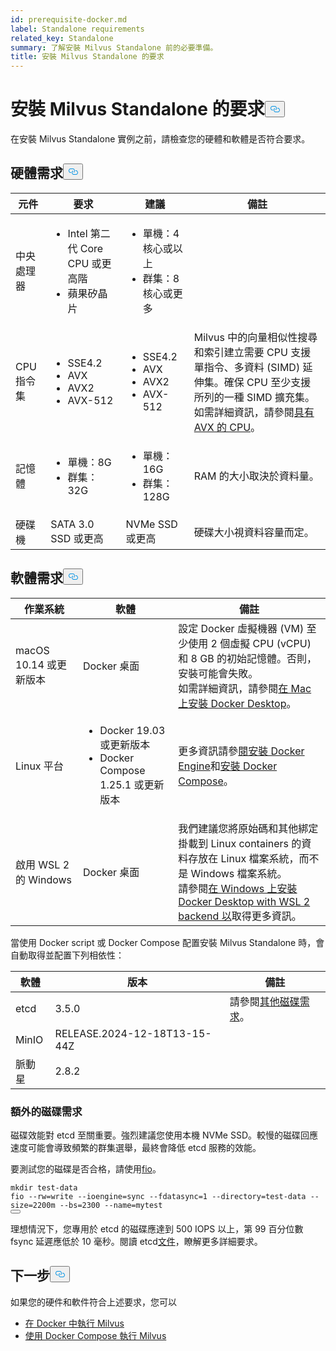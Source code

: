 ```yaml
---
id: prerequisite-docker.md
label: Standalone requirements
related_key: Standalone
summary: 了解安裝 Milvus Standalone 前的必要準備。
title: 安裝 Milvus Standalone 的要求
---
```

<h1 id="Requirements-for-Installing-Milvus-Standalone" class="common-anchor-header">安裝 Milvus Standalone 的要求<button data-href="#Requirements-for-Installing-Milvus-Standalone" class="anchor-icon" translate="no">
      <svg translate="no"
        aria-hidden="true"
        focusable="false"
        height="20"
        version="1.1"
        viewBox="0 0 16 16"
        width="16"
      >
        <path
          fill="#0092E4"
          fill-rule="evenodd"
          d="M4 9h1v1H4c-1.5 0-3-1.69-3-3.5S2.55 3 4 3h4c1.45 0 3 1.69 3 3.5 0 1.41-.91 2.72-2 3.25V8.59c.58-.45 1-1.27 1-2.09C10 5.22 8.98 4 8 4H4c-.98 0-2 1.22-2 2.5S3 9 4 9zm9-3h-1v1h1c1 0 2 1.22 2 2.5S13.98 12 13 12H9c-.98 0-2-1.22-2-2.5 0-.83.42-1.64 1-2.09V6.25c-1.09.53-2 1.84-2 3.25C6 11.31 7.55 13 9 13h4c1.45 0 3-1.69 3-3.5S14.5 6 13 6z"
        ></path>
      </svg>
    </button></h1><p>在安裝 Milvus Standalone 實例之前，請檢查您的硬體和軟體是否符合要求。</p>
<h2 id="Hardware-requirements" class="common-anchor-header">硬體需求<button data-href="#Hardware-requirements" class="anchor-icon" translate="no">
      <svg translate="no"
        aria-hidden="true"
        focusable="false"
        height="20"
        version="1.1"
        viewBox="0 0 16 16"
        width="16"
      >
        <path
          fill="#0092E4"
          fill-rule="evenodd"
          d="M4 9h1v1H4c-1.5 0-3-1.69-3-3.5S2.55 3 4 3h4c1.45 0 3 1.69 3 3.5 0 1.41-.91 2.72-2 3.25V8.59c.58-.45 1-1.27 1-2.09C10 5.22 8.98 4 8 4H4c-.98 0-2 1.22-2 2.5S3 9 4 9zm9-3h-1v1h1c1 0 2 1.22 2 2.5S13.98 12 13 12H9c-.98 0-2-1.22-2-2.5 0-.83.42-1.64 1-2.09V6.25c-1.09.53-2 1.84-2 3.25C6 11.31 7.55 13 9 13h4c1.45 0 3-1.69 3-3.5S14.5 6 13 6z"
        ></path>
      </svg>
    </button></h2><table>
<thead>
<tr><th>元件</th><th>要求</th><th>建議</th><th>備註</th></tr>
</thead>
<tbody>
<tr><td>中央處理器</td><td><ul><li>Intel 第二代 Core CPU 或更高階</li><li>蘋果矽晶片</li></ul></td><td><ul><li>單機：4 核心或以上</li><li>群集：8 核心或更多</li></ul></td><td></td></tr>
<tr><td>CPU 指令集</td><td><ul><li>SSE4.2</li><li>AVX</li><li>AVX2</li><li>AVX-512</li></ul></td><td><ul><li>SSE4.2</li><li>AVX</li><li>AVX2</li><li>AVX-512</li></ul></td><td>Milvus 中的向量相似性搜尋和索引建立需要 CPU 支援單指令、多資料 (SIMD) 延伸集。確保 CPU 至少支援所列的一種 SIMD 擴充集。如需詳細資訊，請參閱<a href="https://en.wikipedia.org/wiki/Advanced_Vector_Extensions#CPUs_with_AVX">具有 AVX 的 CPU</a>。</td></tr>
<tr><td>記憶體</td><td><ul><li>單機：8G</li><li>群集：32G</li></ul></td><td><ul><li>單機：16G</li><li>群集：128G</li></ul></td><td>RAM 的大小取決於資料量。</td></tr>
<tr><td>硬碟機</td><td>SATA 3.0 SSD 或更高</td><td>NVMe SSD 或更高</td><td>硬碟大小視資料容量而定。</td></tr>
</tbody>
</table>
<h2 id="Software-requirements" class="common-anchor-header">軟體需求<button data-href="#Software-requirements" class="anchor-icon" translate="no">
      <svg translate="no"
        aria-hidden="true"
        focusable="false"
        height="20"
        version="1.1"
        viewBox="0 0 16 16"
        width="16"
      >
        <path
          fill="#0092E4"
          fill-rule="evenodd"
          d="M4 9h1v1H4c-1.5 0-3-1.69-3-3.5S2.55 3 4 3h4c1.45 0 3 1.69 3 3.5 0 1.41-.91 2.72-2 3.25V8.59c.58-.45 1-1.27 1-2.09C10 5.22 8.98 4 8 4H4c-.98 0-2 1.22-2 2.5S3 9 4 9zm9-3h-1v1h1c1 0 2 1.22 2 2.5S13.98 12 13 12H9c-.98 0-2-1.22-2-2.5 0-.83.42-1.64 1-2.09V6.25c-1.09.53-2 1.84-2 3.25C6 11.31 7.55 13 9 13h4c1.45 0 3-1.69 3-3.5S14.5 6 13 6z"
        ></path>
      </svg>
    </button></h2><table>
<thead>
<tr><th>作業系統</th><th>軟體</th><th>備註</th></tr>
</thead>
<tbody>
<tr><td>macOS 10.14 或更新版本</td><td>Docker 桌面</td><td>設定 Docker 虛擬機器 (VM) 至少使用 2 個虛擬 CPU (vCPU) 和 8 GB 的初始記憶體。否則，安裝可能會失敗。<br/>如需詳細資訊，請參閱<a href="https://docs.docker.com/desktop/mac/install/">在 Mac 上安裝 Docker Desktop</a>。</td></tr>
<tr><td>Linux 平台</td><td><ul><li>Docker 19.03 或更新版本</li><li>Docker Compose 1.25.1 或更新版本</li></ul></td><td>更多資訊請參<a href="https://docs.docker.com/engine/install/">閱安裝 Docker Engine</a>和<a href="https://docs.docker.com/compose/install/">安裝 Docker Compose</a>。</td></tr>
<tr><td>啟用 WSL 2 的 Windows</td><td>Docker 桌面</td><td>我們建議您將原始碼和其他綁定掛載到 Linux containers 的資料存放在 Linux 檔案系統，而不是 Windows 檔案系統。<br/>請參閱<a href="https://docs.docker.com/desktop/windows/install/#wsl-2-backend">在 Windows 上安裝 Docker Desktop with WSL 2 backend 以</a>取得更多資訊。</td></tr>
</tbody>
</table>
<p>當使用 Docker script 或 Docker Compose 配置安裝 Milvus Standalone 時，會自動取得並配置下列相依性：</p>
<table>
<thead>
<tr><th>軟體</th><th>版本</th><th>備註</th></tr>
</thead>
<tbody>
<tr><td>etcd</td><td>3.5.0</td><td>請參閱<a href="#Additional-disk-requirements">其他磁碟需求</a>。</td></tr>
<tr><td>MinIO</td><td>RELEASE.2024-12-18T13-15-44Z</td><td></td></tr>
<tr><td>脈動星</td><td>2.8.2</td><td></td></tr>
</tbody>
</table>
<h3 id="Additional-disk-requirements" class="common-anchor-header">額外的磁碟需求</h3><p>磁碟效能對 etcd 至關重要。強烈建議您使用本機 NVMe SSD。較慢的磁碟回應速度可能會導致頻繁的群集選舉，最終會降低 etcd 服務的效能。</p>
<p>要測試您的磁碟是否合格，請使用<a href="https://github.com/axboe/fio">fio</a>。</p>
<pre><code translate="no" class="language-bash"><span class="hljs-built_in">mkdir</span> test-data
fio --rw=write --ioengine=<span class="hljs-built_in">sync</span> --fdatasync=1 --directory=test-data --size=2200m --bs=2300 --name=mytest
<button class="copy-code-btn"></button></code></pre>
<p>理想情況下，您專用於 etcd 的磁碟應達到 500 IOPS 以上，第 99 百分位數 fsync 延遲應低於 10 毫秒。閱讀 etcd<a href="https://etcd.io/docs/v3.5/op-guide/hardware/#disks">文件</a>，瞭解更多詳細要求。</p>
<h2 id="Whats-next" class="common-anchor-header">下一步<button data-href="#Whats-next" class="anchor-icon" translate="no">
      <svg translate="no"
        aria-hidden="true"
        focusable="false"
        height="20"
        version="1.1"
        viewBox="0 0 16 16"
        width="16"
      >
        <path
          fill="#0092E4"
          fill-rule="evenodd"
          d="M4 9h1v1H4c-1.5 0-3-1.69-3-3.5S2.55 3 4 3h4c1.45 0 3 1.69 3 3.5 0 1.41-.91 2.72-2 3.25V8.59c.58-.45 1-1.27 1-2.09C10 5.22 8.98 4 8 4H4c-.98 0-2 1.22-2 2.5S3 9 4 9zm9-3h-1v1h1c1 0 2 1.22 2 2.5S13.98 12 13 12H9c-.98 0-2-1.22-2-2.5 0-.83.42-1.64 1-2.09V6.25c-1.09.53-2 1.84-2 3.25C6 11.31 7.55 13 9 13h4c1.45 0 3-1.69 3-3.5S14.5 6 13 6z"
        ></path>
      </svg>
    </button></h2><p>如果您的硬件和軟件符合上述要求，您可以</p>
<ul>
<li><a href="/docs/zh-hant/install_standalone-docker.md">在 Docker 中執行 Milvus</a></li>
<li><a href="/docs/zh-hant/install_standalone-docker-compose.md">使用 Docker Compose 執行 Milvus</a></li>
</ul>
